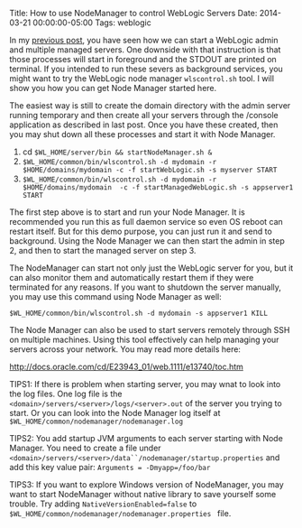 Title: How to use NodeManager to control WebLogic Servers
Date: 2014-03-21 00:00:00-05:00
Tags: weblogic


In my [previous post](https://zemian.github.io/2014/03/how-to-start-multiple-weblogic-managed.html), you have seen how we can start a WebLogic admin and multiple managed servers. One downside with that instruction is that those processes will start in foreground and the STDOUT are printed on terminal. If you intended to run these severs as background services, you might want to try the WebLogic node manager `wlscontrol.sh` tool. I will show you how you can get Node Manager started here.

The easiest way is still to create the domain directory with the admin server running temporary and then create all your servers through the /console application as described in last post. Once you have these created, then you may shut down all these processes and start it with Node Manager.

1. cd `$WL_HOME/server/bin && startNodeManager.sh &`
3. `$WL_HOME/common/bin/wlscontrol.sh -d mydomain -r $HOME/domains/mydomain -c -f startWebLogic.sh -s myserver START`
4. `$WL_HOME/common/bin/wlscontrol.sh -d mydomain -r $HOME/domains/mydomain  -c -f startManagedWebLogic.sh -s appserver1 START`

The first step above is to start and run your Node Manager. It is recommended you run this as full daemon service so even OS reboot can restart itself. But for this demo purpose, you can just run it and send to background. Using the Node Manager we can then start the admin in step 2, and then to start the managed server on step 3.

The NodeManager can start not only just the WebLogic server for you, but it can also monitor them and automatically restart them if they were terminated for any reasons. If you want to shutdown the server manually, you may use this command using Node Manager as well:

`$WL_HOME/common/bin/wlscontrol.sh -d mydomain -s appserver1 KILL`

The Node Manager can also be used to start servers remotely through SSH on multiple machines. Using this tool effectively can help managing your servers across your network. You may read more details here:

http://docs.oracle.com/cd/E23943_01/web.1111/e13740/toc.htm

TIPS1: If there is problem when starting server, you may wnat to look into the log files. One log file is the `<domain>/servers/<server>/logs/<server>.out` of the server you trying to start. Or you can look into the Node Manager log itself at `$WL_HOME/common/nodemanager/nodemanager.log`

TIPS2: You add startup JVM arguments to each server starting with Node Manager. You need to create a file under `<domain>/servers/<server>/data``/nodemanager/startup.properties` and add this key value pair: `Arguments = -Dmyapp=/foo/bar`

TIPS3: If you want to explore Windows version of NodeManager, you may want to start NodeManager without native library to save yourself some trouble. Try adding `NativeVersionEnabled=false` to `$WL_HOME/common/nodemanager/nodemanager.properties `
file. 


